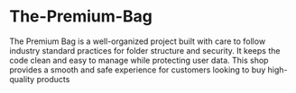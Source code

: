 # The-Premium-Bag
The Premium Bag is a well-organized project built with care to follow industry standard practices for folder structure and security. It keeps the code clean and easy to manage while protecting user data. This shop provides a smooth and safe experience for customers looking to buy high-quality products
